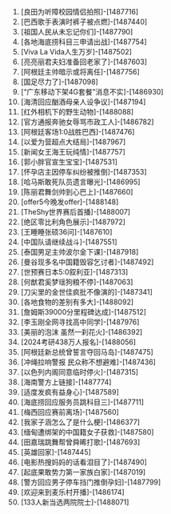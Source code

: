 
1. [良田为听障校园情侣拍照]-[1487716]
1. [巴西歌手表演时裤子被点燃]-[1487440]
1. [祖国人民从未忘记你们]-[1487790]
1. [各地海底捞科目三申请出战]-[1487754]
1. [Viva La Vida人生万岁]-[1487502]
1. [亮亮丽君夫妇准备回老家了]-[1487603]
1. [阿根廷主帅暗示或将离任]-[1487756]
1. [国足尽力了]-[1487098]
1. [“广东移动下架4G套餐”消息不实]-[1486930]
1. [海清回应酗酒母亲人设争议]-[1487194]
1. [红外相机下的野生动物]-[1488088]
1. [官方通报奔驰女辱骂市政工人]-[1486782]
1. [阿根廷客场1:0战胜巴西]-[1487476]
1. [以爱为营超点大结局]-[1487967]
1. [新闻女王海王玩纯情]-[1487757]
1. [郭小胖官宣生宝宝]-[1487531]
1. [怀孕店主因停车纠纷被推倒]-[1487353]
1. [哈马斯敢死队员遗言曝光]-[1486995]
1. [陈丽君舞剑帅到心巴上]-[1487660]
1. [offer5今晚发offer]-[1488148]
1. [TheShy世界赛后首播]-[1488007]
1. [绝区零比利角色展示]-[1487972]
1. [王睡睡张硕36问]-[1487610]
1. [中国队请继续战斗]-[1487551]
1. [泰国男足主帅波尔金下课]-[1487918]
1. [曼谷现多名中国籍毁容乞讨者]-[1487492]
1. [世预赛日本5:0叙利亚]-[1487313]
1. [何猷君奚梦瑶狗粮不停]-[1487063]
1. [刀尖里的金世佳疯批不像演的]-[1487341]
1. [各地食物的差别有多大]-[1488092]
1. [詹姆斯39000分里程碑达成]-[1487512]
1. [李玉刚全网寻找高中同学]-[1487976]
1. [美丽的泡沫 虽然一刹花火]-[1486392]
1. [2024考研438万人报名]-[1488056]
1. [阿根廷新总统曾誓言夺回马岛]-[1487475]
1. [冲绳拉响警报 民众称不想避难]-[1487436]
1. [以色列内阁同意临时停火]-[1487315]
1. [海南警方上链接]-[1487774]
1. [适度发疯有益身心]-[1487589]
1. [海底捞回应服务员跳科目三]-[1487711]
1. [梅西回应赛前离场]-[1487560]
1. [我家子涵怎么了是什么梗]-[1486377]
1. [缅甸遭绑架的中国籍女子获救]-[1487580]
1. [田嘉瑞跳舞帮曾舜晞打歌]-[1487693]
1. [英雄回家]-[1487445]
1. [电影热搜妈妈的话看泪目了]-[1487490]
1. [起底果敢势力第一家族白家]-[1487019]
1. [警方回应男子停车挡门推倒孕妇]-[1487799]
1. [欢迎来到麦乐村开播]-[1486174]
1. [133人新当选两院院士]-[1488071]